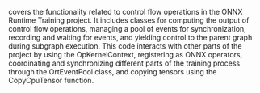 covers the functionality related to control flow operations in the ONNX Runtime Training project. It includes classes for computing the output of control flow operations, managing a pool of events for synchronization, recording and waiting for events, and yielding control to the parent graph during subgraph execution. This code interacts with other parts of the project by using the OpKernelContext, registering as ONNX operators, coordinating and synchronizing different parts of the training process through the OrtEventPool class, and copying tensors using the CopyCpuTensor function.